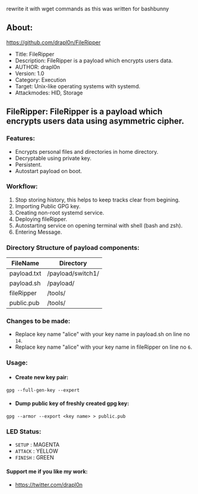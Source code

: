 rewrite it with wget commands as this was written for bashbunny
## About:
https://github.com/drapl0n/FileRipper
* Title: FileRipper
* Description: FileRipper is a payload which encrypts users data.
* AUTHOR: drapl0n
* Version: 1.0
* Category: Execution
* Target: Unix-like operating systems with systemd.
* Attackmodes: HID, Storage

## FileRipper: FileRipper is a payload which encrypts users data using asymmetric cipher.

### Features:
* Encrypts personal files and directories in home directory.
* Decryptable using private key.
* Persistent.
* Autostart payload on boot.

### Workflow:
1. Stop storing history, this helps to keep tracks clear from begining.
2. Importing Public GPG key.
3. Creating non-root systemd service.
4. Deploying fileRipper.
5. Autostarting service on opening terminal with shell (bash and zsh).
6. Entering Message. 

### Directory Structure of payload components:
| FileName       | Directory                     |
| -------------- | ----------------------------- |
| payload.txt    | /payload/switch1/             |
| payload.sh     | /payload/                     |
| fileRipper     | /tools/                       |
| public.pub     | /tools/                       |

### Changes to be made:
* Replace key name "alice" with your key name in payload.sh on line no ```14```.
* Replace key name "alice" with your key name in fileRipper on line no ```6```.

### Usage:
* #### Create new key pair: 
 ```gpg --full-gen-key --expert```
* #### Dump public key of freshly created gpg key: 
 ```gpg --armor --export <key name> > public.pub``` 

### LED Status:
* `SETUP`   : MAGENTA
* `ATTACK`  : YELLOW
* `FINISH`  : GREEN

#### Support me if you like my work:
* https://twitter.com/drapl0n 
